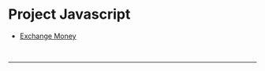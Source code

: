 # Project Javascript

- [Exchange Money](https://peranutboonyakit.github.io/ProjectJS/ExchangeMoney/index.html)

<br><hr></br>
